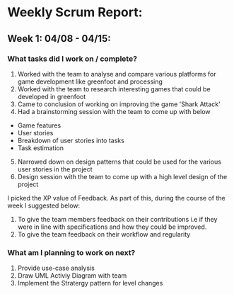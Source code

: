 # Weekly Scrum Report:

## Week 1: 04/08 - 04/15:

### What tasks did I work on / complete?
1. Worked with the team to analyse and compare various platforms for game development like greenfoot and processing
2. Worked with the team to research interesting games that could be developed in greenfoot 
3. Came to conclusion of working on improving the game 'Shark Attack' 
4. Had a brainstorming session with the team to come up with below
* Game features 
* User stories 
* Breakdown of user stories into tasks
* Task estimation
5. Narrowed down on design patterns that could be used for the various user stories in the project
6. Design session with the team to come up with a high level design of the project

I picked the XP value of Feedback. As part of this, during the course of the week I suggested below:
1. To give the team members feedback on their contributions i.e if they were in line with specifications and how they could be improved.
2. To give the team feedback on their workflow and regularity

### What am I planning to work on next?
1. Provide use-case analysis
2. Draw UML Activiy Diagram with team
3. Implement the Stratergy pattern for level changes

